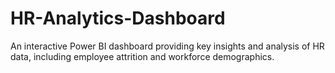 # HR-Analytics-Dashboard
An interactive Power BI dashboard providing key insights and analysis of HR data, including employee attrition and workforce demographics.
